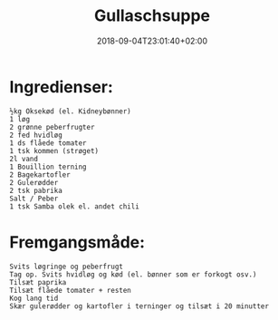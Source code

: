 ﻿---
title: "Gullaschsuppe"
date: 2018-09-04T23:01:40+02:00
draft: true
---
# Ingredienser:


	½kg Oksekød (el. Kidneybønner)
	1 løg
	2 grønne peberfrugter
	2 fed hvidløg
	1 ds flåede tomater
	1 tsk kommen (strøget)
	2l vand
	1 Bouillion terning
	2 Bagekartofler
	2 Gulerødder
	2 tsk pabrika
	Salt / Peber
	1 tsk Samba olek el. andet chili

# Fremgangsmåde:

	Svits løgringe og peberfrugt
	Tag op. Svits hvidløg og kød (el. bønner som er forkogt osv.)
	Tilsæt paprika
	Tilsæt flåede tomater + resten
	Kog lang tid
	Skær gulerødder og kartofler i terninger og tilsæt i 20 minutter

